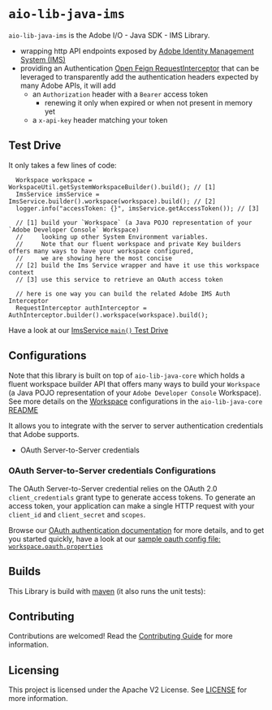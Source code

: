 
# `aio-lib-java-ims`

`aio-lib-java-ims` is the Adobe I/O - Java SDK - IMS Library.

* wrapping http API endpoints exposed by [Adobe Identity Management System (IMS)](https://developer.adobe.com/developer-console/docs/guides/#!AdobeDocs/adobeio-auth/master/AuthenticationOverview/ServiceAccountIntegration.md) 
* providing an Authentication [Open Feign RequestInterceptor](https://github.com/OpenFeign/feign#request-interceptors) that can be leveraged to transparently add the authentication headers expected by many Adobe APIs, it will add
   * an `Authorization` header with a `Bearer` access token
      * renewing it only when expired or when not present in memory yet
   * a `x-api-key` header matching your token

## Test Drive

It only takes a few lines of code:

      Workspace workspace = WorkspaceUtil.getSystemWorkspaceBuilder().build(); // [1]
      ImsService imsService = ImsService.builder().workspace(workspace).build(); // [2]
      logger.info("accessToken: {}", imsService.getAccessToken()); // [3]

      // [1] build your `Workspace` (a Java POJO representation of your `Adobe Developer Console` Workspace)
      //     looking up other System Environment variables.
      //     Note that our fluent workspace and private Key builders offers many ways to have your workspace configured,
      //     we are showing here the most concise
      // [2] build the Ims Service wrapper and have it use this workspace context
      // [3] use this service to retrieve an OAuth access token

      // here is one way you can build the related Adobe IMS Auth Interceptor
      RequestInterceptor authInterceptor = AuthInterceptor.builder().workspace(workspace).build();

Have a look at our [ImsService `main()` Test Drive](./src/test/java/com/adobe/aio/ims/ImsServiceTestDrive.java)


## Configurations

Note that this library is built on top of `aio-lib-java-core` which holds a fluent workspace builder API that offers many ways to build your `Workspace` (a Java POJO representation of your `Adobe Developer Console` Workspace).
See more details on the [Workspace](../aio-lib-java-core/README.md#Workspace) configurations in the `aio-lib-java-core` [README](../core/README.md#Workspace)

It allows you to integrate with the server to server authentication credentials that Adobe supports.
* OAuth Server-to-Server credentials

### OAuth Server-to-Server credentials Configurations
The OAuth Server-to-Server credential relies on the OAuth 2.0 `client_credentials` grant type to generate access tokens. 
To generate an access token, your application can make a single HTTP request with your `client_id` and `client_secret` and `scopes`.

Browse our [OAuth authentication documentation](https://developer.adobe.com/developer-console/docs/guides/authentication/ServerToServerAuthentication/#oauth-server-to-server-credential) for more details, 
and to get you started quickly, have a look at our [sample oauth config file: `workspace.oauth.properties`](./src/test/resources/workspace.oauth.properties)



## Builds

This Library is build with [maven](https://maven.apache.org/) (it also runs the unit tests):

## Contributing

Contributions are welcomed! Read the [Contributing Guide](../.github/CONTRIBUTING.md) for more information.

## Licensing

This project is licensed under the Apache V2 License. See [LICENSE](../LICENSE.md) for more information.

  
